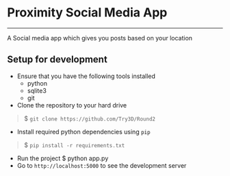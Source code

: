 # Proximity Social Media App
---
A Social media app which gives you posts based on your location

## Setup for development

- Ensure that you have the following tools installed
    - python
    - sqlite3
    - git
- Clone the repository to your hard drive
>$ `git clone https://github.com/Try3D/Round2`
- Install required python dependencies using `pip`
> $ `pip install -r requirements.txt`
- Run the project
$ python app.py
- Go to `http://localhost:5000` to see the development server
